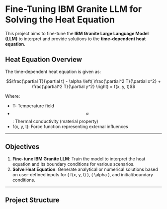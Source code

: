 # Fine-Tuning IBM Granite LLM for Solving the Heat Equation

This project aims to fine-tune the **IBM Granite Large Language Model (LLM)** to interpret and provide solutions to the **time-dependent heat equation**.

## Heat Equation Overview

The time-dependent heat equation is given as:

$$\frac{\partial T}{\partial t} - \alpha \left( \frac{\partial^2 T}{\partial x^2} + \frac{\partial^2 T}{\partial y^2} \right) = f(x, y, t)$$


Where:
-  T: Temperature field
-  $$\alpha$$: Thermal conductivity (material property)
- f(x, y, t): Force function representing external influences

---

## Objectives

1. **Fine-tune IBM Granite LLM**: Train the model to interpret the heat equation and its boundary conditions for various scenarios.
2. **Solve Heat Equation**: Generate analytical or numerical solutions based on user-defined inputs for \( f(x, y, t) \), \( \alpha \), and initial/boundary conditions.

---

## Project Structure

